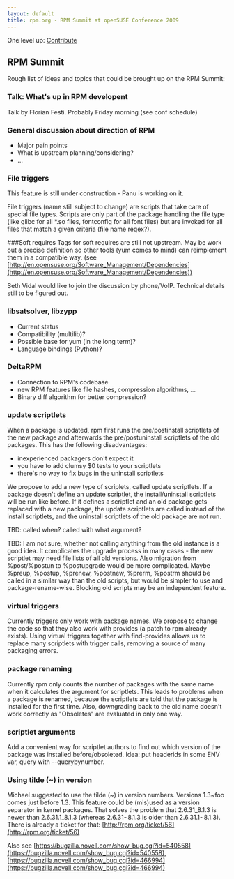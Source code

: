 ```yaml
---
layout: default
title: rpm.org - RPM Summit at openSUSE Conference 2009
---
```

One level up: [Contribute](../contribute.html)

## RPM Summit
Rough list of ideas and topics that could be brought up on the RPM Summit:

### Talk: What's up in RPM developent
Talk by Florian Festi. Probably Friday morning (see conf schedule)

### General discussion about direction of RPM
* Major pain points
* What is upstream planning/considering?
* ... 

### File triggers
This feature is still under construction - Panu is working on it.

File triggers (name still subject to change) are scripts that take care of special file types. Scripts are only part of the package handling the file type (like glibc for all *.so files, fontconfig for all font files) but are invoked for all files that match a given criteria (file name reqex?).

###Soft requires
Tags for soft requires are still not upstream. May be work out a precise definition so other tools (yum comes to mind) can reimplement them in a compatible way. (see [http://en.opensuse.org/Software_Management/Dependencies](http://en.opensuse.org/Software_Management/Dependencies))

Seth Vidal would like to join the discussion by phone/VoIP. Technical details still to be figured out.

### libsatsolver, libzypp
* Current status
 * Compatibility (multilib)? 
* Possible base for yum (in the long term)?
 * Language bindings (Python)? 

### DeltaRPM
* Connection to RPM's codebase
 * new RPM features like file hashes, compression algorithms, ... 
* Binary diff algorithm for better compression? 

### update scriptlets
When a package is updated, rpm first runs the pre/postinstall scriptlets of the new package and afterwards the pre/postuninstall scriptlets of the old packages. This has the following disadvantages:

* inexperienced packagers don't expect it
* you have to add clumsy $0 tests to your scriptlets
* there's no way to fix bugs in the uninstall scriptlets 

We propose to add a new type of scriplets, called update scriptlets. If a package doesn't define an update scriptlet, the install/uninstall scriptlets will be run like before. If it defines a scriptlet and an old package gets replaced with a new package, the update scriptlets are called instead of the install scriptlets, and the uninstall scriptlets of the old package are not run.

TBD: called when? called with what argument?

TBD: I am not sure, whether not calling anything from the old instance is a good idea. It complicates the upgrade process in many cases - the new scriptlet may need file lists of all old versions. Also migration from %post/%postun to %postupgrade would be more complicated. Maybe %preup, %postup, %prenew, %postnew, %prerm, %postrm should be called in a similar way than the old scripts, but would be simpler to use and package-rename-wise. Blocking old scripts may be an independent feature.

### virtual triggers
Currently triggers only work with package names. We propose to change the code so that they also work with provides (a patch to rpm already exists). Using virtual triggers together with find-provides allows us to replace many scriptlets with trigger calls, removing a source of many packaging errors.

### package renaming
Currently rpm only counts the number of packages with the same name when it calculates the argument for scriptlets. This leads to problems when a package is renamed, because the scriptlets are told that the package is installed for the first time. Also, downgrading back to the old name doesn't work correctly as "Obsoletes" are evaluated in only one way.

### scriptlet arguments
Add a convenient way for scriptlet authors to find out which version of the package was installed before/obsoleted. Idea: put headerids in some ENV var, query with --querybynumber.

### Using tilde (~) in version
Michael suggested to use the tilde (~) in version numbers. Versions 1.3~foo comes just before 1.3. This feature could be (mis)used as a version separator in kernel packages. That solves the problem that 2.6.31_8.1.3 is newer than 2.6.31.1_8.1.3 (whereas 2.6.31~8.1.3 is older than 2.6.31.1~8.1.3). There is already a ticket for that: [http://rpm.org/ticket/56](http://rpm.org/ticket/56)

Also see [https://bugzilla.novell.com/show_bug.cgi?id=540558](https://bugzilla.novell.com/show_bug.cgi?id=540558), [https://bugzilla.novell.com/show_bug.cgi?id=466994](https://bugzilla.novell.com/show_bug.cgi?id=466994) 
